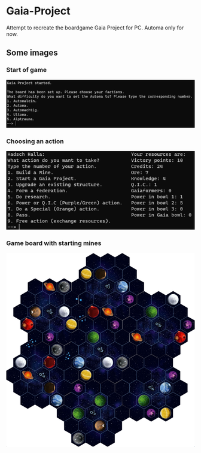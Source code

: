 # Gaia-Project
Attempt to recreate the boardgame Gaia Project for PC. Automa only for now.

## Some images

### Start of game
![Start of the game](https://github.com/Seawolf159/Gaia-Project/blob/master/Images/Github%20Images/Start%20of%20the%20game.png)

### Choosing an action
![Choosing an action](https://github.com/Seawolf159/Gaia-Project/blob/master/Images/Github%20Images/Choosing%20an%20action.png)

### Game board with starting mines
![Game board with starting mines](https://github.com/Seawolf159/Gaia-Project/blob/master/Images/Github%20Images/Game%20board%20with%20starting%20mines.png)
